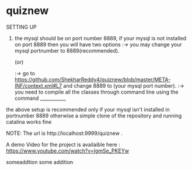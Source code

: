 # quiznew

SETTING UP

1) the mysql should be on port number 8889, if your mysql is not installed on port 8889 then you will have two options
    :-> you may change your mysql portnumber to 8889(recommended).
    
    (or)
    
    :-> go to https://github.com/ShekharReddy4/quiznew/blob/master/META-INF/context.xml#L7  and change 8889 to (your mysql port number).
    :-> you need to compile all the classes through command line using the command ___________

the above setup is recommended only if your mysql isn't installed in portnumber 8889 otherwise a simple clone of the repository and
running catalina works fine 

NOTE: The url is http://localhost:9999/quiznew .

A demo Video for the project is availaible here : https://www.youtube.com/watch?v=IgmSe_PKEYw

someaddtion
some addition
